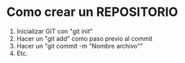 # Como crear un REPOSITORIO
1. Inicializar GIT con "git init"
2. Hacer un "git add" como paso previo al commit
3. Hacer un "git commit -m "Nombre archivo""
4. Etc.
